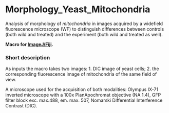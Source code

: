 # Morphology_Yeast_Mitochondria
Analysis of morphology of *mitochondria* in images acquired by a widefield fluorescence microscope (WF) to distinguish differences between controls (both wild and treated) and the experiment (both wild and treated as well).

**Macro for [ImageJ/Fiji](https://fiji.sc/).**

### Short description

As inputs the macro takes two images: 1. DIC image of yeast cells; 2. the corresponding fluorescence image of mitochondria of the same field of view.

A microscope used for the acquisition of both modalities: Olympus IX-71 inverted microscope with a 100x PlanApochromat objective (NA 1.4), GFP filter block exc. max.488, em. max. 507, Nomarski Differential Interference Contrast (DIC).
